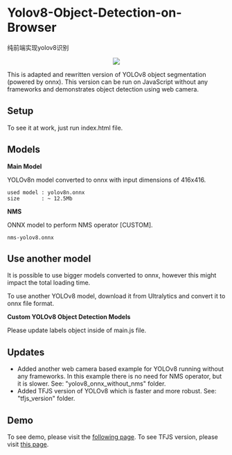 # Yolov8-Object-Detection-on-Browser
纯前端实现yolov8识别

<p align="center">
  <img src="img/screenshot.jpg" />
</p>


This is adapted and rewritten version of YOLOv8 object segmentation (powered by onnx). This version can be run on JavaScript without any frameworks and demonstrates object detection using web camera.

## Setup
To see it at work, just run index.html file. 

## Models

**Main Model**

YOLOv8n model converted to onnx with input dimensions of 416x416. 

```
used model : yolov8n.onnx
size       : ~ 12.5Mb
```

**NMS**

ONNX model to perform NMS operator [CUSTOM].

```
nms-yolov8.onnx
```


## Use another model

It is possible to use bigger models converted to onnx, however this might impact the total loading time.

To use another YOLOv8 model, download it from Ultralytics and convert it to onnx file format.

**Custom YOLOv8 Object Detection Models**

Please update labels object inside of main.js file.

## Updates
* Added another web camera based example for YOLOv8 running without any frameworks. In this example there is no need for NMS operator, but it is slower. See:  "yolov8_onnx_without_nms" folder.
* Added TFJS version of YOLOv8 which is faster and more robust. See: "tfjs_version" folder.

## Demo
To see demo, please visit the <a href="https://yolov8-object-detection.glitch.me/">following page</a>.
To see TFJS version, please visit <a href="https://yolov8-objectdetection.glitch.me/">this page</a>.
